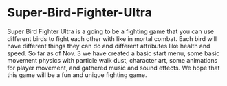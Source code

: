 # Super-Bird-Fighter-Ultra
Super Bird Fighter Ultra is a going to be a fighting game that you can use different birds to fight each other with like in mortal combat. Each bird will have different things they can do and different attributes like health and speed. So far as of Nov. 3 we have created a basic start menu, some basic movement physics with particle walk dust, character art, some animations for player movement, and gathered music and sound effects. We hope that this game will be a fun and unique fighting game. 

